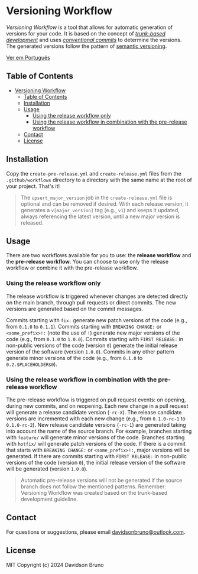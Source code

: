 # Versioning Workflow

_Versioning Workflow_ is a tool that allows for automatic generation of versions for your code. It is based on the concept of [_trunk-based development_](https://trunkbaseddevelopment.com/) and uses [_conventional commits_](https://www.conventionalcommits.org/en/v1.0.0/) to determine the versions. The generated versions follow the pattern of [semantic versioning](https://www.conventionalcommits.org/en/v1.0.0/).

[Ver em Português](README.pt.md)

## Table of Contents

- [Versioning Workflow](#versioning-workflow)
  - [Table of Contents](#table-of-contents)
  - [Installation](#installation)
  - [Usage](#usage)
    - [Using the release workflow only](#using-the-release-workflow-only)
    - [Using the release workflow in combination with the pre-release workflow](#using-the-release-workflow-in-combination-with-the-pre-release-workflow)
  - [Contact](#contact)
  - [License](#license)

## Installation

Copy the `create-pre-release.yml` and `create-release.yml` files from the `.github/workflows` directory to a directory with the same name at the root of your project. That's it!

> The `upsert_major_version` job in the `create-release.yml` file is optional and can be removed if desired. With each release version, it generates a `v[major_version]` tag (e.g., `v1`) and keeps it updated, always referencing the latest version, until a new major version is released.

## Usage

There are two workflows available for you to use: the **release workflow** and the **pre-release workflow**. You can choose to use only the release workflow or combine it with the pre-release workflow.

### Using the release workflow only

The release workflow is triggered whenever changes are detected directly on the main branch, through pull requests or direct commits. The new versions are generated based on the commit messages.

Commits starting with `fix:` generate new patch versions of the code (e.g., from `0.1.0` to `0.1.1`). Commits starting with `BREAKING CHANGE:` or `<some_prefix>!:` (note the use of `!`) generate new major versions of the code (e.g., from `0.1.0` to `1.0.0`). Commits starting with `FIRST RELEASE:` in non-public versions of the code (version `0`) generate the initial release version of the software (version `1.0.0`). Commits in any other pattern generate minor versions of the code (e.g., from `0.1.0` to `0.2.$PLACEHOLDER$0`).

### Using the release workflow in combination with the pre-release workflow

The pre-release workflow is triggered on pull request events: on opening, during new commits, and on reopening. Each new change in a pull request will generate a release candidate version (`-rc-X`). The release candidate versions are incremented with each new change (e.g., from `0.1.0-rc-1` to `0.1.0-rc-2`). New release candidate versions (`-rc-1`) are generated taking into account the name of the source branch. For example, branches starting with `feature/` will generate minor versions of the code. Branches starting with `hotfix/` will generate patch versions of the code. If there is a commit that starts with `BREAKING CHANGE:` or `<some_prefix>!:`, major versions will be generated. If there are commits starting with `FIRST RELEASE:` in non-public versions of the code (version `0`), the initial release version of the software will be generated (version `1.0.0`).

> Automatic pre-release versions will not be generated if the source branch does not follow the mentioned patterns. Remember: Versioning Workflow was created based on the trunk-based development guideline.

## Contact

For questions or suggestions, please email <davidsonbruno@outlook.com>.

## License

MIT Copyright (c) 2024 Davidson Bruno
